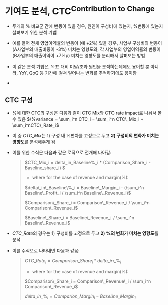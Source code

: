# 기여도 분석, CTC<sup>Contribution to Change</sup>

- 두개의 % 비교군 간에 변동이 있을 경우, 원인이 구성비에 있는지, %변동에 있는지 살펴보기 위한 분석 기법

- 예를 들어 전체 영업이익률의 변동이 (예 +2%) 있을 경우, 사업부 구성비의 변동이(A사업부의 매출비중이 -3%) 미치는 영향도와, 각 사업부의 영업이익률의 변동이(B사업부의 매출이익이 +7%p) 미치는 영향도를 분리해서 살펴보는 방법

- 이 같은 분석 기법은, 목표 대비 미달/초과 원인을 분석하는데에도 용이할 뿐 아니라, YoY, QoQ 등 기간에 걸쳐 일어나는 변화를 추적하기에도 용이함

- 

## CTC 구성

- %에 대한 CTC의 구성은 다음과 같이 CTC Mix와 CTC rate impact로 나눠서 볼 수 있음
  $\%variance = \sum_i^n CTC_i = \sum_i^n CTC\_Mix_i + \sum_i^nCTC\_Rate_i$



- 이 중 $CTC\_Mix$는 1) 구성 내 %편차를 고정으로 두고 **2) 구성비의 변화가 미치는 영향도**를 분석해주게 됨

- 이를 위한 수식은 다음과 같은 로직으로 전개해 나아감:
  
  >  $CTC\_Mix_i = delta\_in\_Baseline\%_i * (Comparison\_Share_i - Baseline\_share_i) $
  > 
  > - where for the case of revenue and margin(%):
  > 
  > $delta\_in\_Baseline\%_i = Baseline\_Margin_i - (\sum_i^n Baseline\_Profit_i / \sum_i^n Baseline\_Revenue_i)$
  > 
  > $Comparison\_Share_i = Comparison\_Revenue_i / \sum_i^n Comparison\_Revenue_i$
  > 
  > $Baseline\_Share_i = Baseline\_Revenue_i / \sum_i^n Baseline\_Revenue_i$



- $CTC\_Rate$의 경우는 1) 구성비를 고정으로 두고 **2) %의 변화가 미치는 영향도**를 분석

- 이를 수식으로 나타내면 다음과 같음:
  
  > $CTC\_Rate_i = Comparison\_Share_i * delta\_in\_\%_i$
  > 
  > - where for the case of revenue and margin(%):
  > 
  > $Comparison\_Share_i = Comparison\_Revenue\_i / \sum_i^n Comparison\_Revenue_i$
  > 
  > $delta\_in\_\%_i = Comparion\_Margin_i - Baseline\_Margin_i$




